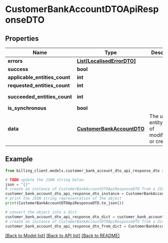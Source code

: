 # CustomerBankAccountDTOApiResponseDTO


## Properties

Name | Type | Description | Notes
------------ | ------------- | ------------- | -------------
**errors** | [**List[LocalisedErrorDTO]**](LocalisedErrorDTO.md) |  | [optional] 
**success** | **bool** |  | [optional] 
**applicable_entities_count** | **int** |  | [optional] 
**requested_entities_count** | **int** |  | [optional] 
**succeeded_entities_count** | **int** |  | [optional] [readonly] 
**is_synchronous** | **bool** |  | [optional] 
**data** | [**CustomerBankAccountDTO**](CustomerBankAccountDTO.md) | The updated entity in case of modifications or creation | [optional] 

## Example

```python
from billing_client.models.customer_bank_account_dto_api_response_dto import CustomerBankAccountDTOApiResponseDTO

# TODO update the JSON string below
json = "{}"
# create an instance of CustomerBankAccountDTOApiResponseDTO from a JSON string
customer_bank_account_dto_api_response_dto_instance = CustomerBankAccountDTOApiResponseDTO.from_json(json)
# print the JSON string representation of the object
print(CustomerBankAccountDTOApiResponseDTO.to_json())

# convert the object into a dict
customer_bank_account_dto_api_response_dto_dict = customer_bank_account_dto_api_response_dto_instance.to_dict()
# create an instance of CustomerBankAccountDTOApiResponseDTO from a dict
customer_bank_account_dto_api_response_dto_from_dict = CustomerBankAccountDTOApiResponseDTO.from_dict(customer_bank_account_dto_api_response_dto_dict)
```
[[Back to Model list]](../README.md#documentation-for-models) [[Back to API list]](../README.md#documentation-for-api-endpoints) [[Back to README]](../README.md)


